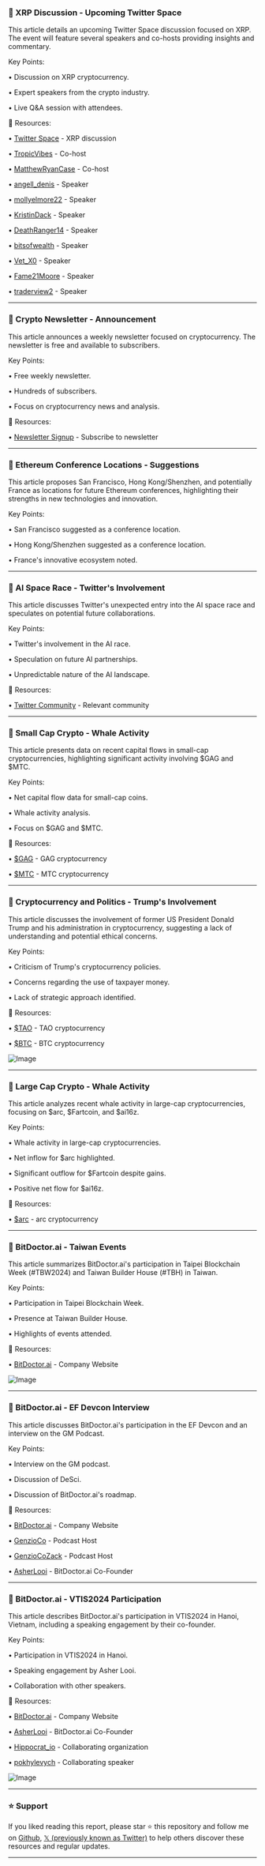 ### 🤖 XRP Discussion - Upcoming Twitter Space

This article details an upcoming Twitter Space discussion focused on XRP.  The event will feature several speakers and co-hosts providing insights and commentary.


Key Points:

•  Discussion on XRP cryptocurrency.

•  Expert speakers from the crypto industry.

•  Live Q&A session with attendees.


🔗 Resources:

• [Twitter Space](https://x.com/i/spaces/1DXxyqBaZZkxM) - XRP discussion


• [TropicVibes](https://x.com/TropicVibes) - Co-host

• [MatthewRyanCase](https://x.com/MatthewRyanCase) - Co-host

• [angell_denis](https://x.com/angell_denis) - Speaker

• [mollyelmore22](https://x.com/mollyelmore22) - Speaker

• [KristinDack](https://x.com/KristinDack) - Speaker

• [DeathRanger14](https://x.com/DeathRanger14) - Speaker

• [bitsofwealth](https://x.com/bitsofwealth) - Speaker

• [Vet_X0](https://x.com/Vet_X0) - Speaker

• [Fame21Moore](https://x.com/Fame21Moore) - Speaker

• [traderview2](https://x.com/traderview2) - Speaker



---

### 🤖 Crypto Newsletter - Announcement

This article announces a weekly newsletter focused on cryptocurrency. The newsletter is free and available to subscribers.


Key Points:

• Free weekly newsletter.

• Hundreds of subscribers.

• Focus on cryptocurrency news and analysis.


🔗 Resources:

• [Newsletter Signup](https://t.co/5PZlMvG2fr) -  Subscribe to newsletter



---

### 🤖 Ethereum Conference Locations - Suggestions

This article proposes San Francisco, Hong Kong/Shenzhen, and potentially France as locations for future Ethereum conferences, highlighting their strengths in new technologies and innovation.


Key Points:

•  San Francisco suggested as a conference location.

•  Hong Kong/Shenzhen suggested as a conference location.

•  France's innovative ecosystem noted.



---

### 🤖 AI Space Race - Twitter's Involvement

This article discusses Twitter's unexpected entry into the AI space race and speculates on potential future collaborations.


Key Points:

• Twitter's involvement in the AI race.

• Speculation on future AI partnerships.

•  Unpredictable nature of the AI landscape.


🔗 Resources:

• [Twitter Community](https://x.com/i/communities/1890436071542190579) - Relevant community


---

### 🤖 Small Cap Crypto - Whale Activity

This article presents data on recent capital flows in small-cap cryptocurrencies, highlighting significant activity involving $GAG and $MTC.


Key Points:

•  Net capital flow data for small-cap coins.

•  Whale activity analysis.

•  Focus on $GAG and $MTC.


🔗 Resources:

• [$GAG](https://x.com/search?q=%24GAG&src=cashtag_click) -  GAG cryptocurrency

• [$MTC](https://x.com/search?q=%24MTC&src=cashtag_click) - MTC cryptocurrency


---

### 🤖 Cryptocurrency and Politics - Trump's Involvement

This article discusses the involvement of former US President Donald Trump and his administration in cryptocurrency, suggesting a lack of understanding and potential ethical concerns.

Key Points:

• Criticism of Trump's cryptocurrency policies.

• Concerns regarding the use of taxpayer money.

•  Lack of strategic approach identified.


🔗 Resources:

• [$TAO](https://x.com/search?q=%24TAO&src=cashtag_click) - TAO cryptocurrency

• [$BTC](https://x.com/search?q=%24BTC&src=cashtag_click) - BTC cryptocurrency

![Image](https://pbs.twimg.com/media/GlDHwMEXkAA30gr?format=jpg&name=small)


---

### 🤖 Large Cap Crypto - Whale Activity

This article analyzes recent whale activity in large-cap cryptocurrencies, focusing on $arc, $Fartcoin, and $ai16z.


Key Points:

• Whale activity in large-cap cryptocurrencies.

•  Net inflow for $arc highlighted.

• Significant outflow for $Fartcoin despite gains.

• Positive net flow for $ai16z.



🔗 Resources:

• [$arc](https://x.com/search?q=%24arc&src=cashtag_click) - arc cryptocurrency


---

### 🤖 BitDoctor.ai - Taiwan Events

This article summarizes BitDoctor.ai's participation in Taipei Blockchain Week (#TBW2024) and Taiwan Builder House (#TBH) in Taiwan.


Key Points:

•  Participation in Taipei Blockchain Week.

•  Presence at Taiwan Builder House.

•  Highlights of events attended.



🔗 Resources:

• [BitDoctor.ai](https://x.com/BitDoctorAI) - Company Website

![Image](https://pbs.twimg.com/ext_tw_video_thumb/1870414285882654720/pu/img/U9hGmcNjV6GVcFoa.jpg)


---

### 🤖 BitDoctor.ai - EF Devcon Interview

This article discusses BitDoctor.ai's participation in the EF Devcon and an interview on the GM Podcast.

Key Points:

• Interview on the GM podcast.

• Discussion of DeSci.

•  Discussion of BitDoctor.ai's roadmap.



🔗 Resources:

• [BitDoctor.ai](https://x.com/BitDoctorAI) - Company Website

• [GenzioCo](https://x.com/GenzioCo) - Podcast Host

• [GenzioCoZack](https://x.com/GenzioCoZack) - Podcast Host

• [AsherLooi](https://x.com/AsherLooi) - BitDoctor.ai Co-Founder


---

### 🤖 BitDoctor.ai - VTIS2024 Participation

This article describes BitDoctor.ai's participation in VTIS2024 in Hanoi, Vietnam, including a speaking engagement by their co-founder.

Key Points:

•  Participation in VTIS2024 in Hanoi.

•  Speaking engagement by Asher Looi.

•  Collaboration with other speakers.


🔗 Resources:

• [BitDoctor.ai](https://x.com/BitDoctorAI) - Company Website

• [AsherLooi](https://x.com/AsherLooi) - BitDoctor.ai Co-Founder

• [Hippocrat_io](https://x.com/Hippocrat_io) - Collaborating organization

• [pokhylevych](https://x.com/pokhylevych) - Collaborating speaker

![Image](https://pbs.twimg.com/ext_tw_video_thumb/1865716425907904512/pu/img/oagMSNfTx6dQav8k.jpg)


---

### ⭐️ Support

If you liked reading this report, please star ⭐️ this repository and follow me on [Github](https://github.com/Drix10), [𝕏 (previously known as Twitter)](https://x.com/DRIX_10_) to help others discover these resources and regular updates.

---